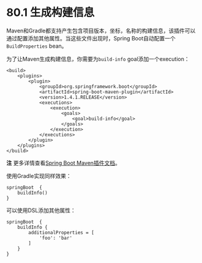 # 80.1 生成构建信息

Maven和Gradle都支持产生包含项目版本，坐标，名称的构建信息，该插件可以通过配置添加其他属性。当这些文件出现时，Spring Boot自动配置一个`BuildProperties` bean。

为了让Maven生成构建信息，你需要为`build-info` goal添加一个execution：

```markup
<build>
    <plugins>
        <plugin>
            <groupId>org.springframework.boot</groupId>
            <artifactId>spring-boot-maven-plugin</artifactId>
            <version>1.4.1.RELEASE</version>
            <executions>
                <execution>
                    <goals>
                        <goal>build-info</goal>
                    </goals>
                </execution>
            </executions>
        </plugin>
    </plugins>
</build>
```

**注** 更多详情查看[Spring Boot Maven插件文档](http://docs.spring.io/spring-boot/docs/1.4.1.RELEASE/maven-plugin/)。

使用Gradle实现同样效果：

```text
springBoot  {
    buildInfo()
}
```

可以使用DSL添加其他属性：

```text
springBoot  {
    buildInfo {
        additionalProperties = [
            'foo': 'bar'
        ]
    }
}
```

